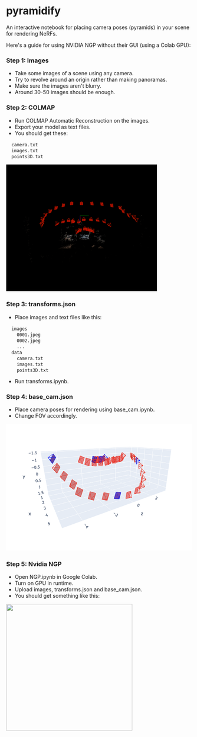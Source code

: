 # pyramidify
An interactive notebook for placing camera poses (pyramids) in your scene for rendering NeRFs.

Here's a guide for using NVIDIA NGP without their GUI (using a Colab GPU):

### Step 1: Images
* Take some images of a scene using any camera.
* Try to revolve around an origin rather than making panoramas.
* Make sure the images aren't blurry.
* Around 30-50 images should be enough.

### Step 2: COLMAP
* Run COLMAP Automatic Reconstruction on the images.
* Export your model as text files.
* You should get these:
```
  camera.txt
  images.txt
  points3D.txt
```
<img src="images/colmap.png" height="342"/>

### Step 3: transforms.json
* Place images and text files like this:
```
  images
    0001.jpeg
    0002.jpeg
    ...
  data
    camera.txt
    images.txt
    points3D.txt
```
* Run transforms.ipynb.

### Step 4: base_cam.json
* Place camera poses for rendering using base_cam.ipynb.
* Change FOV accordingly.
<img src="images/poses.png" height="342"/>

### Step 5: Nvidia NGP
* Open NGP.ipynb in Google Colab.
* Turn on GPU in runtime.
* Upload images, transforms.json and base_cam.json.
* You should get something like this:
<img src="images/room.gif" height="342" width="342"/>
